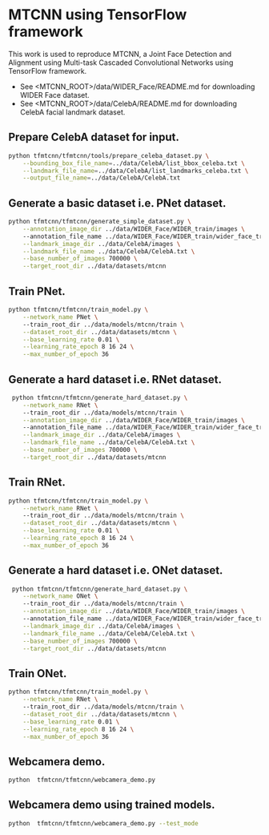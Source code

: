 # MTCNN using TensorFlow framework
This work is used to reproduce MTCNN, a Joint Face Detection and Alignment using Multi-task Cascaded Convolutional Networks using TensorFlow framework.
  - See <MTCNN_ROOT>/data/WIDER_Face/README.md for downloading WIDER Face dataset.
  - See <MTCNN_ROOT>/data/CelebA/README.md for downloading CelebA facial landmark dataset.

## Prepare CelebA dataset for input.

```sh
python tfmtcnn/tfmtcnn/tools/prepare_celeba_dataset.py \
    --bounding_box_file_name=../data/CelebA/list_bbox_celeba.txt \
    --landmark_file_name=../data/CelebA/list_landmarks_celeba.txt \
    --output_file_name=../data/CelebA/CelebA.txt 
```
## Generate a basic dataset i.e. PNet dataset.

```sh
python tfmtcnn/tfmtcnn/generate_simple_dataset.py \
	--annotation_image_dir ../data/WIDER_Face/WIDER_train/images \ 
	--annotation_file_name ../data/WIDER_Face/WIDER_train/wider_face_train_bbx_gt.txt \
	--landmark_image_dir ../data/CelebA/images \
	--landmark_file_name ../data/CelebA/CelebA.txt \
	--base_number_of_images 700000 \
	--target_root_dir ../data/datasets/mtcnn 
```	

## Train PNet.

```sh
python tfmtcnn/tfmtcnn/train_model.py \
	--network_name PNet \ 
	--train_root_dir ../data/models/mtcnn/train \
	--dataset_root_dir ../data/datasets/mtcnn \
	--base_learning_rate 0.01 \
	--learning_rate_epoch 8 16 24 \
	--max_number_of_epoch 36
```

## Generate a hard dataset i.e. RNet dataset.

```sh
 python tfmtcnn/tfmtcnn/generate_hard_dataset.py \
	--network_name RNet \ 
	--train_root_dir ../data/models/mtcnn/train \
	--annotation_image_dir ../data/WIDER_Face/WIDER_train/images \ 
	--annotation_file_name ../data/WIDER_Face/WIDER_train/wider_face_train_bbx_gt.txt \
	--landmark_image_dir ../data/CelebA/images \
	--landmark_file_name ../data/CelebA/CelebA.txt \
	--base_number_of_images 700000 \
	--target_root_dir ../data/datasets/mtcnn 
```	

## Train RNet.

```sh
python tfmtcnn/tfmtcnn/train_model.py \
	--network_name RNet \ 
	--train_root_dir ../data/models/mtcnn/train \
	--dataset_root_dir ../data/datasets/mtcnn \
	--base_learning_rate 0.01 \
	--learning_rate_epoch 8 16 24 \
	--max_number_of_epoch 36
```

## Generate a hard dataset i.e. ONet dataset.

```sh
 python tfmtcnn/tfmtcnn/generate_hard_dataset.py \
	--network_name ONet \ 
	--train_root_dir ../data/models/mtcnn/train \
	--annotation_image_dir ../data/WIDER_Face/WIDER_train/images \ 
	--annotation_file_name ../data/WIDER_Face/WIDER_train/wider_face_train_bbx_gt.txt \
	--landmark_image_dir ../data/CelebA/images \
	--landmark_file_name ../data/CelebA/CelebA.txt \
	--base_number_of_images 700000 \
	--target_root_dir ../data/datasets/mtcnn 
```	

## Train ONet.

```sh
python tfmtcnn/tfmtcnn/train_model.py \
	--network_name RNet \ 
	--train_root_dir ../data/models/mtcnn/train \
	--dataset_root_dir ../data/datasets/mtcnn \
	--base_learning_rate 0.01 \
	--learning_rate_epoch 8 16 24 \
	--max_number_of_epoch 36
```

## Webcamera demo.
```sh   
python  tfmtcnn/tfmtcnn/webcamera_demo.py
```

## Webcamera demo using trained models.
```sh   
python  tfmtcnn/tfmtcnn/webcamera_demo.py --test_mode
```

